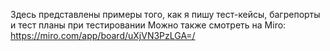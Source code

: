 Здесь представлены примеры того, как я пишу тест-кейсы, багрепорты и тест планы при тестировании
Можно также смотреть на Miro: https://miro.com/app/board/uXjVN3PzLGA=/
